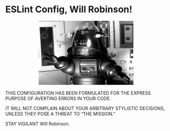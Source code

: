 # ESLint Config, Will Robinson!

<p align="center">
  <img alt="Robot spazzing out" src="robot.gif" />
</p>

THIS CONFIGURATION HAS BEEN FORMULATED FOR THE EXPRESS PURPOSE OF AVERTING
ERRORS IN YOUR CODE.

IT WILL NOT COMPLAIN ABOUT YOUR ARBITRARY STYLISTIC DECISIONS, UNLESS THEY POSE
A THREAT TO “THE MISSION.”

STAY VIGILANT Will Robinson.
